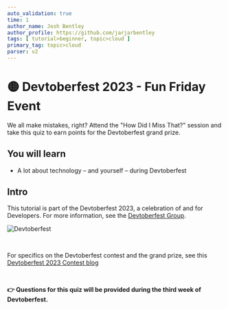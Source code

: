 ```yaml
---
auto_validation: true
time: 1
author_name: Josh Bentley
author_profile: https://github.com/jarjarbentley
tags: [ tutorial>beginner, topic>cloud ]
primary_tag: topic>cloud
parser: v2
---
```


# 🟡 Devtoberfest 2023 - Fun Friday Event
<!-- description --> We all make mistakes, right? Attend the "How Did I Miss That?" session and take this quiz to earn points for the Devtoberfest grand prize.
 
## You will learn
- A lot about technology – and yourself – during Devtoberfest

## Intro
This tutorial is part of the Devtoberfest 2023, a celebration of and for Developers. For more information, see the [Devtoberfest Group](https://groups.community.sap.com/t5/devtoberfest/gh-p/Devtoberfest).

![Devtoberfest](devtoberfest-banner.gif)

&nbsp;

For specifics on the Devtoberfest contest and the grand prize, see this [Devtoberfest 2023 Contest blog](https://groups.community.sap.com/t5/devtoberfest-blog-posts/devtoberfest-2023-contest/ba-p/9357)

&nbsp;

<b>👉 Questions for this quiz will be provided during the third week of Devtoberfest.</b>
